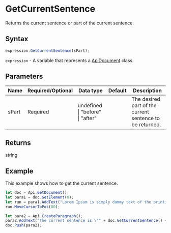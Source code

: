 # GetCurrentSentence

Returns the current sentence or part of the current sentence.

## Syntax

```javascript
expression.GetCurrentSentence(sPart);
```

`expression` - A variable that represents a [ApiDocument](../ApiDocument.md) class.

## Parameters

| **Name** | **Required/Optional** | **Data type** | **Default** | **Description** |
| ------------- | ------------- | ------------- | ------------- | ------------- |
| sPart | Required | undefined \| "before" \| "after" |  | The desired part of the current sentence to be returned. |

## Returns

string

## Example

This example shows how to get the current sentence.

```javascript editor-docx
let doc = Api.GetDocument();
let para1 = doc.GetElement(0);
let run = para1.AddText("Lorem Ipsum is simply dummy text of the printing and typesetting industry. Lorem Ipsum has been the industry's standard dummy text ever since the 1500s, when an unknown printer took a galley of type and scrambled it to make a type specimen book. It has survived not only five centuries, but also the leap into electronic typesetting, remaining essentially unchanged. It was popularised in the 1960s with the release of Letraset sheets containing Lorem Ipsum passages, and more recently with desktop publishing software like Aldus PageMaker including versions of Lorem Ipsum.");
run.MoveCursorToPos(80);

let para2 = Api.CreateParagraph();
para2.AddText("The current sentence is \"" + doc.GetCurrentSentence() + "\"");
doc.Push(para2);
```
